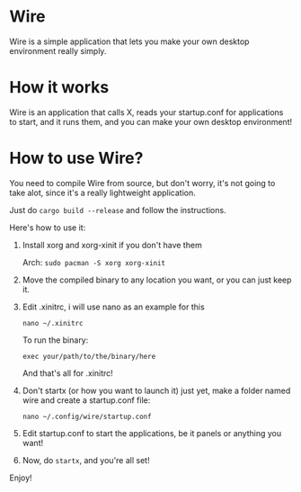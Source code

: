 # Wire

Wire is a simple application that lets you make your own desktop environment really simply.


# How it works

Wire is an application that calls X, reads your startup.conf for applications to start, and it runs them, and you can make your own desktop environment!


# How to use Wire?

You need to compile Wire from source, but don't worry, it's not going to take alot, since it's a really lightweight application.

Just do `cargo build --release` and follow the instructions.

Here's how to use it:

1. Install xorg and xorg-xinit if you don't have them

   Arch: `sudo pacman -S xorg xorg-xinit`


2. Move the compiled binary to any location you want, or you can just keep it.

3. Edit .xinitrc, i will use nano as an example for this

   `nano ~/.xinitrc`
 
   To run the binary:

   `exec your/path/to/the/binary/here`

   And that's all for .xinitrc!

4. Don't startx (or how you want to launch it) just yet, make a folder named wire and create a startup.conf file:

   `nano ~/.config/wire/startup.conf`

5. Edit startup.conf to start the applications, be it panels or anything you want!

6. Now, do `startx`, and you're all set!

Enjoy!
